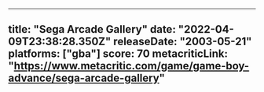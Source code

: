 
---
title: "Sega Arcade Gallery"
date: "2022-04-09T23:38:28.350Z"
releaseDate: "2003-05-21"
platforms: ["gba"]
score: 70
metacriticLink: "https://www.metacritic.com/game/game-boy-advance/sega-arcade-gallery"
---
